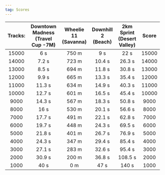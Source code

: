 ```yaml
---
tag: Scores
---
```

Tracks: | Downtown Madness (Travel Cup -7M) | Wheelie 11 (Savanna) | Downhill 2 (Beach) | 2km Sprint (Desert Valley) | Score  
:--: | :--: | :--: | :--: | :--:  | :--:   
15000 | 6 s | 750 m | 9 s | 22 s | 15000  
14000 | 7.2 s | 723 m | 10.4 s | 26.3 s | 14000  
13000 | 8.5 s | 694 m | 11.8 s | 30.8 s | 13000  
12000 | 9.9 s | 665 m | 13.3 s | 35.4 s | 12000  
11000 | 11.3 s | 634 m | 14.9 s | 40.3 s | 11000  
10000 | 12.7 s | 601 m | 16.5 s | 45.4 s | 10000  
9000 | 14.3 s | 567 m | 18.3 s | 50.8 s | 9000  
8000 | 16 s | 530 m | 20.1 s | 56.6 s | 8000  
7000 | 17.7 s | 491 m | 22.1 s | 62.8 s | 7000  
6000 | 19.7 s | 448 m | 24.3 s | 69.5 s | 6000  
5000 | 21.8 s | 401 m | 26.7 s | 76.9 s | 5000  
4000 | 24.3 s | 347 m | 29.4 s | 85.4 s | 4000  
3000 | 27.1 s | 283 m | 32.6 s | 95.4 s | 3000  
2000 | 30.9 s | 200 m | 36.8 s | 108.5 s | 2000  
1000 | 40 s | 0 m | 47 s | 140 s | 1000  
